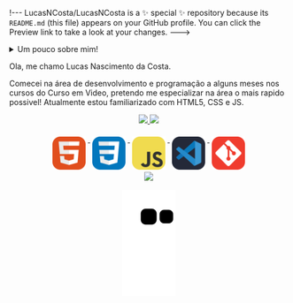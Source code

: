 !---
LucasNCosta/LucasNCosta is a ✨ special ✨ repository because its `README.md` (this file) appears on your GitHub profile.
You can click the Preview link to take a look at your changes.
--->
 <details>
 <summary>Um pouco sobre mim!
  
 Ola, me chamo Lucas Nascimento da Costa.
  
 Comecei na área de desenvolvimento e programação a alguns meses nos cursos do Curso em Video, pretendo me especializar na área o mais rapido possivel!
  Atualmente estou familiarizado com HTML5, CSS e JS. <!---Pretendo continuar os estudos seguindo em JS e NodeJS para depois prosseguir em React.--->


<div align="center">
  <a href="https://github.com/LucasNCosta">
  <img height="180em" src="https://github-readme-stats.vercel.app/api?username=LucasNCosta&show_icons=true&theme=synthwave&include_all_commits=true&count_private=true"/> 
  <img height="180em" src="https://github-readme-stats.vercel.app/api/top-langs/?username=LucasNCosta&layout=compact&langs_count=7&theme=synthwave"/>
</div>

<div align="center" style="display: inline_block"><br>
  <img src="https://github.com/tandpfun/skill-icons/raw/main/icons/HTML.svg" alt="HTML" height="60" style="vertical-align:top; margin:4px">
<img src="https://github.com/tandpfun/skill-icons/raw/main/icons/CSS.svg" alt="CSS" height="60" style="vertical-align:top; margin:4px">
<img src="https://github.com/tandpfun/skill-icons/raw/main/icons/JavaScript.svg" alt="Javascript" height="60" style="vertical-align:top; margin:4px">
<img src="https://github.com/tandpfun/skill-icons/raw/main/icons/VSCode-Dark.svg" alt="VS Code" height="60" style="vertical-align:top; margin:4px">
<img src="https://github.com/tandpfun/skill-icons/raw/main/icons/Git.svg" alt="Git" height="60" style="vertical-align:top; margin:4px">

<!---<img src ="https://skillicons.dev/icons?i=nodejs" alt="nodejs" height="60" style="vertical-align:top; margin:4px">
</div>--->
  
<div align="center"> 
  <a href="https://www.instagram.com/lucas.costa19/" target="_blank"><img src="https://img.shields.io/badge/-Instagram-%23E4405F?style=for-the-badge&logo=instagram&logoColor=white" target="_blank"></a> 
 
 <!---<a href="https://www.linkedin.com/in//" target="_blank"><img src="https://img.shields.io/badge/-LinkedIn-%230077B5?style=for-the-badge&logo=linkedin&logoColor=white" target="_blank"></a>--->
 
 ![Snake animation](https://github.com/LucasNCosta/LucasNCosta/blob/output/github-contribution-grid-snake.svg)
 
</div>
